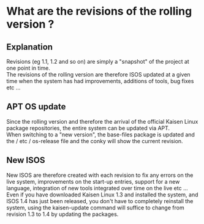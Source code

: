 # What are the revisions of the rolling version ?

## Explanation
Revisions (eg 1.1, 1.2 and so on) are simply a "snapshot" of the project at one point in time.  
The revisions of the rolling version are therefore ISOS updated at a given time when the system has had improvements, additions of tools, bug fixes etc ...

## APT OS update
Since the rolling version and therefore the arrival of the official Kaisen Linux package repositories, the entire system can be updated via APT.  
When switching to a "new version", the base-files package is updated and the / etc / os-release file and the conky will show the current revision.  

## New ISOS
New ISOS are therefore created with each revision to fix any errors on the live system, improvements on the start-up entries, support for a new language, integration of new tools integrated over time on the live etc ...  
Even if you have downloaded Kaisen Linux 1.3 and installed the system, and ISOS 1.4 has just been released, you don't have to completely reinstall the system, using the kaisen-update command will suffice to change from revision 1.3 to 1.4 by updating the packages.